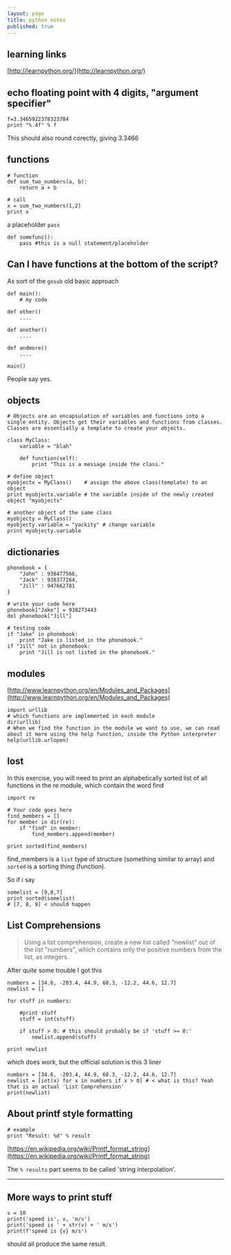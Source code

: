 ```yaml
---
layout: page
title: python notes
published: true
---
```


## learning links

[http://learnpython.org/](http://learnpython.org/)

## echo floating point with 4 digits, "argument specifier"

    f=3.3465922378323784
    print "%.4f" % f

This should also round corectly, giving 3.3466

## functions

    # function
    def sum_two_numbers(a, b):
        return a + b
    
    # call
    x = sum_two_numbers(1,2)
    print x
    
a placeholder `pass`
    
    def somefunc():
        pass #this is a null statement/placeholder    
        
## Can I have functions at the bottom of the script?

As sort of the `gosub` old basic approach

    def main():
        # my code
    
    def other()
        ....
    
    def another()
        ....
    
    def andmore()
        ....
    
    main()
    
People say yes.

## objects

    # Objects are an encapsulation of variables and functions into a single entity. Objects get their variables and functions from classes. Classes are essentially a template to create your objects. 
    
    class MyClass:
        variable = "blah"
    
        def function(self):
            print "This is a message inside the class."
    
    # define object
    myobjectx = MyClass()    # assign the above class(template) to an object 
    print myobjectx.variable # the variable inside of the newly created object "myobjectx"
    
    # another object of the same class
    myobjecty = MyClass()
    myobjecty.variable = "yackity" # change variable
    print myobjecty.variable
    
## dictionaries

    phonebook = {
        "John" : 938477566,
        "Jack" : 938377264,
        "Jill" : 947662781
    }
    
    # write your code here
    phonebook["Jake"] = 938273443
    del phonebook["Jill"]
    
    # testing code
    if "Jake" in phonebook:
        print "Jake is listed in the phonebook."
    if "Jill" not in phonebook:
        print "Jill is not listed in the phonebook."
        
## modules

[http://www.learnpython.org/en/Modules_and_Packages](http://www.learnpython.org/en/Modules_and_Packages)

    import urllib
    # which functions are implemented in each module
    dir(urllib)
    # When we find the function in the module we want to use, we can read about it more using the help function, inside the Python interpreter
    help(urllib.urlopen)
    
## lost

In this exercise, you will need to print an alphabetically sorted list of all functions in the re module, which contain the word find

    import re
    
    # Your code goes here
    find_members = []
    for member in dir(re):
        if "find" in member:
            find_members.append(member)
    
    print sorted(find_members)
    
find_members is a `list` type of structure (something similar to array) and `sorted` is a sorting thing (function).

So if i say

    somelist = [9,8,7]
    print sorted(somelist)
    # [7, 8, 9] < should happen
    
## List Comprehensions

> Using a list comprehension, create a new list called "newlist" out of the list "numbers", which contains only the positive numbers from the list, as integers.

After quite some trouble I got this

    numbers = [34.6, -203.4, 44.9, 68.3, -12.2, 44.6, 12.7]
    newlist = []
    
    for stuff in numbers:
        
        #print stuff
        stuff = int(stuff)
        
        if stuff > 0: # this should probably be if 'stuff >= 0:'
            newlist.append(stuff)
        
    print newlist
    
which does work, but the official solution is this 3 liner

    numbers = [34.6, -203.4, 44.9, 68.3, -12.2, 44.6, 12.7]
    newlist = [int(x) for x in numbers if x > 0] # < what is this? Yeah that is an actual 'List Comprehension'
    print(newlist)

## About printf style formatting

    # example
    print "Result: %d" % result
    
[https://en.wikipedia.org/wiki/Printf_format_string](https://en.wikipedia.org/wiki/Printf_format_string)

The `% results` part seems to be called 'string interpolation'.

---

## More ways to print stuff

    v = 10
    print('speed is', v, 'm/s')
    print('speed is ' + str(v) + ' m/s')
    print(f'speed is {v} m/s')

should all produce the same result.




    

